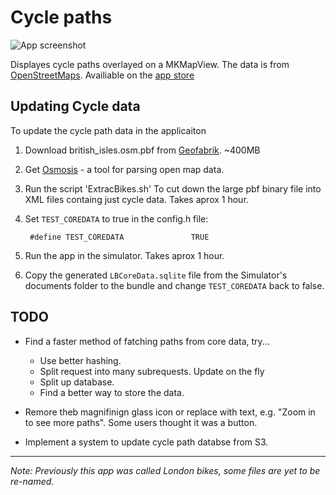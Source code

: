 Cycle paths
===========

![App screenshot](http://a4.mzstatic.com/us/r1000/110/Purple/d0/cf/33/mzl.pnbiqhlr.320x480-75.jpg)


Displayes cycle paths overlayed on a MKMapView.  The data is from [OpenStreetMaps](http://www.openstreetmap.org/).  Availiable on the [app store](http://itunes.apple.com/gb/app/cycle-paths-for-british-isles/id448049851?mt=8)


Updating Cycle data
--------

To update the cycle path data in the applicaiton 

1. Download british_isles.osm.pbf from [Geofabrik](http://download.geofabrik.de/osm/europe/). ~400MB

2. Get [Osmosis](http://wiki.openstreetmap.org/wiki/Osmosis) - a tool for parsing open map data.

3. Run the script 'ExtracBikes.sh' To cut down the large pbf binary file into XML files containg just cycle data.  Takes aprox 1 hour.

4. Set `TEST_COREDATA` to true in the config.h file:

        #define TEST_COREDATA               TRUE
    
5. Run the app in the simulator.  Takes aprox 1 hour.

6. Copy the generated `LBCoreData.sqlite` file from the Simulator's documents folder to the bundle and change `TEST_COREDATA` back to false.



TODO
----

* Find a faster method of fatching paths from core data, try...
    * Use better hashing.
    * Split request into many subrequests. Update on the fly
    * Split up database.
    * Find a better way to store the data.

* Remore theb magnifinign glass icon or replace with text, e.g. "Zoom in to see more paths".  Some users thought it was a button.

* Implement a system to update cycle path databse from S3.

---------------

*Note: Previously this app was called London bikes, some files are yet to be re-named.*